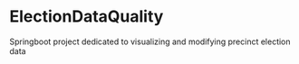 # ElectionDataQuality
Springboot project dedicated to visualizing and modifying precinct election data
